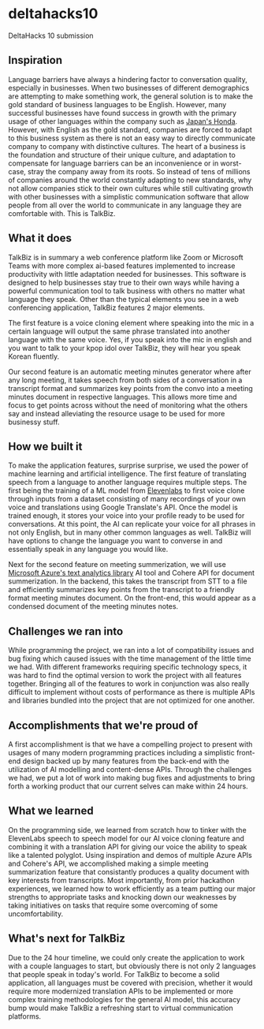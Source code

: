 # deltahacks10
DeltaHacks 10 submission

## Inspiration
Language barriers have always a hindering factor to conversation quality, especially in businesses. When two businesses of different demographics are attempting to make something work, the general solution is to make the gold standard of business languages to be English. However, many successful businesses have found success in growth with the primary usage of other languages within the company such as [Japan's Honda](https://hbr.org/2012/05/global-business-speaks-english#:~:text=More%20and%20more%20multinational%20companies,across%20geographically%20diverse%20functions%20and). However, with English as the gold standard, companies are forced to adapt to this business system as there is not an easy way to directly communicate company to company with distinctive cultures. The heart of a business is the foundation and structure of their unique culture, and adaptation to compensate for language barriers can be an inconvenience or in worst-case, stray the company away from its roots. So instead of tens of millions of companies around the world constantly adapting to new standards, why not allow companies stick to their own cultures while still cultivating growth with other businesses with a simplistic communication software that allow people from all over the world to communicate in any language they are comfortable with. This is TalkBiz.

## What it does
TalkBiz is in summary a web conference platform like Zoom or Microsoft Teams with more complex ai-based features implemented to increase productivity with little adaptation needed for businesses. This software is designed to help businesses stay true to their own ways while having a powerful communication tool to talk business with others no matter what language they speak. Other than the typical elements you see in a web conferencing application, TalkBiz features 2 major elements.


The first feature is a voice cloning element where speaking into the mic in a certain language will output the same phrase translated into another language with the same voice. Yes, if you speak into the mic in english and you want to talk to your kpop idol over TalkBiz, they will hear you speak Korean fluently.


Our second feature is an automatic meeting minutes generator where after any long meeting, it takes speech from both sides of a conversation in a transcript format and summarizes key points from the convo into a meeting minutes document in respective languages. This allows more time and focus to get points across without the need of monitoring what the others say and instead alleviating the resource usage to be used for more businessy stuff.

## How we built it
To make the application features, surprise surprise, we used the power of machine learning and artificial intelligence. The first feature of translating speech from a language to another language requires multiple steps. The first being the training of a ML model from [Elevenlabs](https://elevenlabs.io) to first voice clone through inputs from a dataset consisting of many recordings of your own voice and translations using Google Translate's API. Once the model is trained enough, it stores your voice into your profile ready to be used for conversations. At this point, the AI can replicate your voice for all phrases in not only English, but in many other common languages as well. TalkBiz will have options to change the language you want to converse in and essentially speak in any language you would like.

Next for the second feature on meeting summerization, we will use [Microsoft Azure's text analytics library](https://learn.microsoft.com/en-us/python/api/overview/azure/ai-textanalytics-readme?view=azure-python&viewFallbackFrom=azure-python-preview&preserve-view=true) AI tool and Cohere API for document summerization. In the backend, this takes the transcript from STT to a file and efficiently summarizes key points from the transcript to a friendly format meeting minutes document. On the front-end, this would appear as a condensed document of the meeting minutes notes.

## Challenges we ran into
While programming the project, we ran into a lot of compatibility issues and bug fixing which caused issues with the time management of the little time we had. With different frameworks requiring specific technology specs, it was hard to find the optimal version to work the project with all features together. Bringing all of the features to work in conjunction was also really difficult to implement without costs of performance as there is multiple APIs and libraries bundled into the project that are not optimized for one another.

## Accomplishments that we're proud of
A first accomplishment is that we have a compelling project to present with usages of many modern programming practices including a simplistic front-end design backed up by many features from the back-end with the utilization of AI modelling and content-dense APIs. Through the challenges we had, we put a lot of work into making bug fixes and adjustments to bring forth a working product that our current selves can make within 24 hours.

## What we learned
On the programming side, we learned from scratch how to tinker with the ElevenLabs speech to speech model for our AI voice cloning feature and combining it with a translation API for giving our voice the ability to speak like a talented polyglot. Using inspiration and demos of multiple Azure APIs and Cohere's API, we accomplished making a simple meeting summarization feature that consistantly produces a quality document with key interests from transcripts. Most importantly, from prior hackathon experiences, we learned how to work efficiently as a team putting our major strengths to appropriate tasks and knocking down our weaknesses by taking initiatives on tasks that require some overcoming of some uncomfortability.

## What's next for TalkBiz
Due to the 24 hour timeline, we could only create the application to work with a couple languages to start, but obviously there is not only 2 languages that people speak in today's world. For TalkBiz to become a solid application, all languages must be covered with precision, whether it would require more modernized translation APIs to be implemented or more complex training methodologies for the general AI model, this accuracy bump would make TalkBiz a refreshing start to virtual communication platforms.